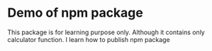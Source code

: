 # Demo of npm package

This package is for learning purpose only. Although it contains only calculator function.
I learn how to publish npm package
